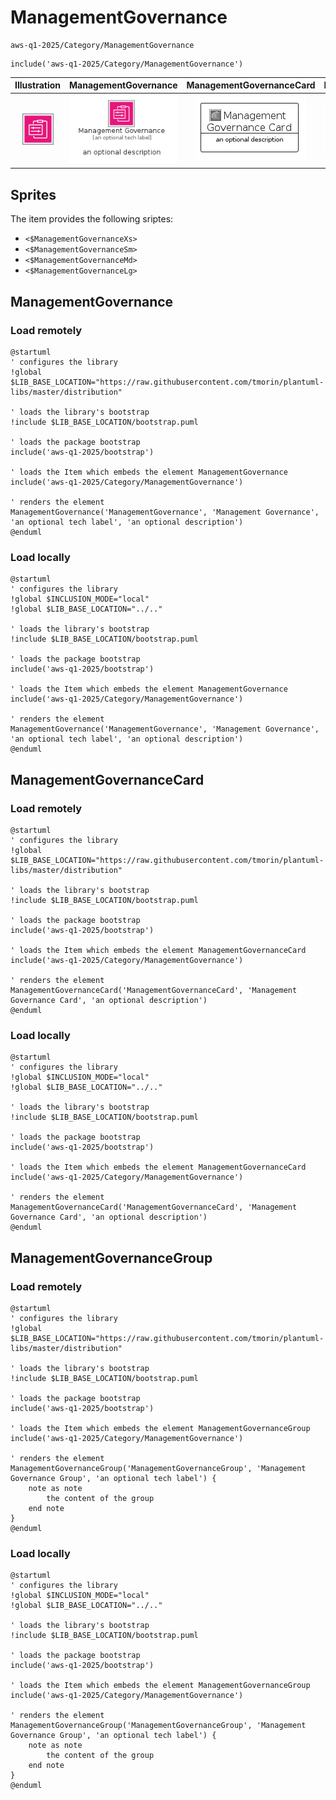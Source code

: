 # ManagementGovernance


```text
aws-q1-2025/Category/ManagementGovernance
```

```text
include('aws-q1-2025/Category/ManagementGovernance')
```



| Illustration | ManagementGovernance | ManagementGovernanceCard | ManagementGovernanceGroup |
| :---: | :---: | :---: | :---: |
| ![illustration for Illustration](../../aws-q1-2025/Category/ManagementGovernance.png) | ![illustration for ManagementGovernance](../../aws-q1-2025/Category/ManagementGovernance.Local.png) | ![illustration for ManagementGovernanceCard](../../aws-q1-2025/Category/ManagementGovernanceCard.Local.png) | ![illustration for ManagementGovernanceGroup](../../aws-q1-2025/Category/ManagementGovernanceGroup.Local.png) |



## Sprites
The item provides the following sriptes:

- `<$ManagementGovernanceXs>`
- `<$ManagementGovernanceSm>`
- `<$ManagementGovernanceMd>`
- `<$ManagementGovernanceLg>`





## ManagementGovernance

### Load remotely
```plantuml
@startuml
' configures the library
!global $LIB_BASE_LOCATION="https://raw.githubusercontent.com/tmorin/plantuml-libs/master/distribution"

' loads the library's bootstrap
!include $LIB_BASE_LOCATION/bootstrap.puml

' loads the package bootstrap
include('aws-q1-2025/bootstrap')

' loads the Item which embeds the element ManagementGovernance
include('aws-q1-2025/Category/ManagementGovernance')

' renders the element
ManagementGovernance('ManagementGovernance', 'Management Governance', 'an optional tech label', 'an optional description')
@enduml
```

### Load locally
```plantuml
@startuml
' configures the library
!global $INCLUSION_MODE="local"
!global $LIB_BASE_LOCATION="../.."

' loads the library's bootstrap
!include $LIB_BASE_LOCATION/bootstrap.puml

' loads the package bootstrap
include('aws-q1-2025/bootstrap')

' loads the Item which embeds the element ManagementGovernance
include('aws-q1-2025/Category/ManagementGovernance')

' renders the element
ManagementGovernance('ManagementGovernance', 'Management Governance', 'an optional tech label', 'an optional description')
@enduml
```

## ManagementGovernanceCard

### Load remotely
```plantuml
@startuml
' configures the library
!global $LIB_BASE_LOCATION="https://raw.githubusercontent.com/tmorin/plantuml-libs/master/distribution"

' loads the library's bootstrap
!include $LIB_BASE_LOCATION/bootstrap.puml

' loads the package bootstrap
include('aws-q1-2025/bootstrap')

' loads the Item which embeds the element ManagementGovernanceCard
include('aws-q1-2025/Category/ManagementGovernance')

' renders the element
ManagementGovernanceCard('ManagementGovernanceCard', 'Management Governance Card', 'an optional description')
@enduml
```

### Load locally
```plantuml
@startuml
' configures the library
!global $INCLUSION_MODE="local"
!global $LIB_BASE_LOCATION="../.."

' loads the library's bootstrap
!include $LIB_BASE_LOCATION/bootstrap.puml

' loads the package bootstrap
include('aws-q1-2025/bootstrap')

' loads the Item which embeds the element ManagementGovernanceCard
include('aws-q1-2025/Category/ManagementGovernance')

' renders the element
ManagementGovernanceCard('ManagementGovernanceCard', 'Management Governance Card', 'an optional description')
@enduml
```

## ManagementGovernanceGroup

### Load remotely
```plantuml
@startuml
' configures the library
!global $LIB_BASE_LOCATION="https://raw.githubusercontent.com/tmorin/plantuml-libs/master/distribution"

' loads the library's bootstrap
!include $LIB_BASE_LOCATION/bootstrap.puml

' loads the package bootstrap
include('aws-q1-2025/bootstrap')

' loads the Item which embeds the element ManagementGovernanceGroup
include('aws-q1-2025/Category/ManagementGovernance')

' renders the element
ManagementGovernanceGroup('ManagementGovernanceGroup', 'Management Governance Group', 'an optional tech label') {
    note as note
        the content of the group
    end note
}
@enduml
```

### Load locally
```plantuml
@startuml
' configures the library
!global $INCLUSION_MODE="local"
!global $LIB_BASE_LOCATION="../.."

' loads the library's bootstrap
!include $LIB_BASE_LOCATION/bootstrap.puml

' loads the package bootstrap
include('aws-q1-2025/bootstrap')

' loads the Item which embeds the element ManagementGovernanceGroup
include('aws-q1-2025/Category/ManagementGovernance')

' renders the element
ManagementGovernanceGroup('ManagementGovernanceGroup', 'Management Governance Group', 'an optional tech label') {
    note as note
        the content of the group
    end note
}
@enduml
```

